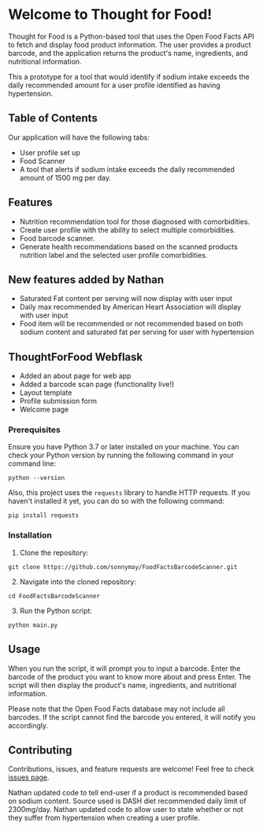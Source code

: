 # Welcome to Thought for Food! 

Thought for Food is a Python-based tool that uses the Open Food Facts API to fetch and display food product information. The user provides a product barcode, and the application returns the product's name, ingredients, and nutritional information.

This a prototype for a tool that would identify if sodium intake exceeds the daily recommended amount for a user profile identified as having hypertension.

## Table of Contents
Our application will have the following tabs:
 - User profile set up
 - Food Scanner
 - A tool that alerts if sodium intake exceeds the daily recommended amount of 1500 mg per day.

## Features

- Nutrition recommendation tool for those diagnosed with comorbidities.
- Create user profile with the ability to select multiple comorbidities.
- Food barcode scanner.
- Generate health recommendations based on the scanned products nutrition label and the selected user profile comorbidities.

## New features added by Nathan
- Saturated Fat content per serving will now display with user input
- Daily max recommended by American Heart Association will display with user input
- Food item will be recommended or not recommended based on both sodium content and saturated fat per serving for user with hypertension

## ThoughtForFood Webflask
- Added an about page for web app
- Added a barcode scan page (functionality live!)
- Layout template
- Profile submission form
- Welcome page

### Prerequisites

Ensure you have Python 3.7 or later installed on your machine. You can check your Python version by running the following command in your command line:

```
python --version
```

Also, this project uses the `requests` library to handle HTTP requests. If you haven't installed it yet, you can do so with the following command:

```
pip install requests
```

### Installation

1. Clone the repository:
```
git clone https://github.com/sonnymay/FoodFactsBarcodeScanner.git
```

2. Navigate into the cloned repository:
```
cd FoodFactsBarcodeScanner
```

3. Run the Python script:
```
python main.py
```

## Usage

When you run the script, it will prompt you to input a barcode. Enter the barcode of the product you want to know more about and press Enter. The script will then display the product's name, ingredients, and nutritional information. 

Please note that the Open Food Facts database may not include all barcodes. If the script cannot find the barcode you entered, it will notify you accordingly.

## Contributing

Contributions, issues, and feature requests are welcome! Feel free to check [issues page](https://github.com/YourUsername/FoodFactsBarcodeScanner/issues). 

Nathan updated code to tell end-user if a product is recommended based on sodium content. Source used is DASH diet recommended daily limit of 2300mg/day.
Nathan updated code to allow user to state whether or not they suffer from hypertension when creating a user profile.
